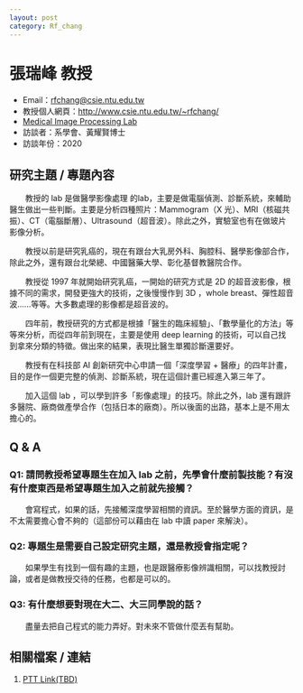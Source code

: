 ```yaml
---
layout: post
category: Rf_chang
---
```


# 張瑞峰 教授

- Email：rfchang@csie.ntu.edu.tw
- 教授個人網頁：<http://www.csie.ntu.edu.tw/~rfchang/>
- [Medical Image Processing Lab](http://cad.csie.ntu.edu.tw/rfchang/index.php/2)
- 訪談者：系學會、黃耀賢博士
- 訪談年份：2020

## 研究主題 / 專題內容

&emsp;&emsp;教授的 lab 是做醫學影像處理 的lab，主要是做電腦偵測、診斷系統，來輔助醫生做出一些判斷。主要是分析四種照片：Mammogram（X 光）、MRI（核磁共振）、CT（電腦斷層）、Ultrasound（超音波）。除此之外，實驗室也有在做玻片影像分析。

&emsp;&emsp;教授以前是研究乳癌的，現在有跟台大乳房外科、胸腔科、醫學影像部合作，除此之外，還有跟台北榮總、中國醫藥大學、彰化基督教醫院合作。

&emsp;&emsp;教授從 1997 年就開始研究乳癌，一開始的研究方式是 2D 的超音波影像，根據不同的需求，開發更強大的技術，之後慢慢作到 3D ，whole breast、彈性超音波......等等。大多數處理的影像都是超音波的。

&emsp;&emsp;四年前，教授研究的方式都是根據「醫生的臨床經驗」、「數學量化的方法」等等來分析，而從四年前到現在，主要是使用 deep learning 的技術，可以自己找到拿來分類的特徵。做出來的結果，表現比醫生單獨診斷還要好。

&emsp;&emsp;教授有在科技部 AI 創新研究中心申請一個「深度學習 + 醫療」的四年計畫，目的是作一個更完整的偵測、診斷系統，現在這個計畫已經進入第三年了。

&emsp;&emsp;加入這個 lab ，可以學到許多「影像處理」的技巧。除此之外，lab 還有跟許多醫院、廠商做產學合作（包括日本的廠商）。所以後面的出路，基本上是不用太擔心的。

## Q & A

### Q1: 請問教授希望專題生在加入 lab 之前，先學會什麼前製技能？有沒有什麼東西是希望專題生加入之前就先接觸？

&emsp;&emsp;會寫程式，如果的話，先接觸深度學習相關的資訊。至於醫學方面的資訊，是不太需要擔心會不夠的（這部份可以藉由在 lab 中讀 paper 來解決）。

### Q2: 專題生是需要自己設定研究主題，還是教授會指定呢？

&emsp;&emsp;如果學生有找到一個有趣的主題，也是跟醫療影像辨識相關，可以找教授討論，或者是做教授交待的任務，也都是可以的。

### Q3: 有什麼想要對現在大二、大三同學說的話？

&emsp;&emsp;盡量去把自己程式的能力弄好。對未來不管做什麼丟有幫助。

## 相關檔案 / 連結

1. [PTT Link(TBD)](example.org)

